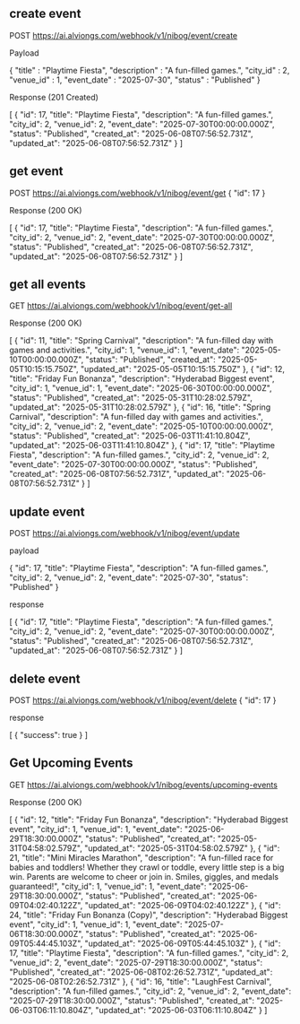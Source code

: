 ## create event

POST https://ai.alviongs.com/webhook/v1/nibog/event/create

Payload

{
    "title" : "Playtime Fiesta",
    "description" : "A fun-filled games.",
    "city_id" : 2,
    "venue_id" : 1,
    "event_date" : "2025-07-30",
    "status" : "Published"
}

Response (201 Created)

[
  {
    "id": 17,
    "title": "Playtime Fiesta",
    "description": "A fun-filled games.",
    "city_id": 2,
    "venue_id": 2,
    "event_date": "2025-07-30T00:00:00.000Z",
    "status": "Published",
    "created_at": "2025-06-08T07:56:52.731Z",
    "updated_at": "2025-06-08T07:56:52.731Z"
  }
]

## get event

POST https://ai.alviongs.com/webhook/v1/nibog/event/get
{
    "id": 17
}

Response (200 OK)

[
  {
    "id": 17,
    "title": "Playtime Fiesta",
    "description": "A fun-filled games.",
    "city_id": 2,
    "venue_id": 2,
    "event_date": "2025-07-30T00:00:00.000Z",
    "status": "Published",
    "created_at": "2025-06-08T07:56:52.731Z",
    "updated_at": "2025-06-08T07:56:52.731Z"
  }
]

## get all events

GET https://ai.alviongs.com/webhook/v1/nibog/event/get-all

Response (200 OK)

[
  {
    "id": 11,
    "title": "Spring Carnival",
    "description": "A fun-filled day with games and activities.",
    "city_id": 1,
    "venue_id": 1,
    "event_date": "2025-05-10T00:00:00.000Z",
    "status": "Published",
    "created_at": "2025-05-05T10:15:15.750Z",
    "updated_at": "2025-05-05T10:15:15.750Z"
  },
  {
    "id": 12,
    "title": "Friday Fun Bonanza",
    "description": "Hyderabad Biggest event",
    "city_id": 1,
    "venue_id": 1,
    "event_date": "2025-06-30T00:00:00.000Z",
    "status": "Published",
    "created_at": "2025-05-31T10:28:02.579Z",
    "updated_at": "2025-05-31T10:28:02.579Z"
  },
  {
    "id": 16,
    "title": "Spring Carnival",
    "description": "A fun-filled day with games and activities.",
    "city_id": 2,
    "venue_id": 2,
    "event_date": "2025-05-10T00:00:00.000Z",
    "status": "Published",
    "created_at": "2025-06-03T11:41:10.804Z",
    "updated_at": "2025-06-03T11:41:10.804Z"
  },
  {
    "id": 17,
    "title": "Playtime Fiesta",
    "description": "A fun-filled games.",
    "city_id": 2,
    "venue_id": 2,
    "event_date": "2025-07-30T00:00:00.000Z",
    "status": "Published",
    "created_at": "2025-06-08T07:56:52.731Z",
    "updated_at": "2025-06-08T07:56:52.731Z"
  }
]

## update event

POST https://ai.alviongs.com/webhook/v1/nibog/event/update

payload

{
    "id": 17,
    "title": "Playtime Fiesta",
    "description": "A fun-filled games.",
    "city_id": 2,
    "venue_id": 2,
    "event_date": "2025-07-30",
    "status": "Published"
}

response

[
  {
    "id": 17,
    "title": "Playtime Fiesta",
    "description": "A fun-filled games.",
    "city_id": 2,
    "venue_id": 2,
    "event_date": "2025-07-30T00:00:00.000Z",
    "status": "Published",
    "created_at": "2025-06-08T07:56:52.731Z",
    "updated_at": "2025-06-08T07:56:52.731Z"
  }
]

## delete event

POST https://ai.alviongs.com/webhook/v1/nibog/event/delete
{
    "id": 17
}

response

[
  {
    "success": true
  }
]

## Get Upcoming Events 

GET https://ai.alviongs.com/webhook/v1/nibog/events/upcoming-events

Response (200 OK)

[
  {
    "id": 12,
    "title": "Friday Fun Bonanza",
    "description": "Hyderabad Biggest event",
    "city_id": 1,
    "venue_id": 1,
    "event_date": "2025-06-29T18:30:00.000Z",
    "status": "Published",
    "created_at": "2025-05-31T04:58:02.579Z",
    "updated_at": "2025-05-31T04:58:02.579Z"
  },
  {
    "id": 21,
    "title": "Mini Miracles Marathon",
    "description": "A fun-filled race for babies and toddlers! Whether they crawl or toddle, every little step is a big win. Parents are welcome to cheer or join in. Smiles, giggles, and medals guaranteed!",
    "city_id": 1,
    "venue_id": 1,
    "event_date": "2025-06-29T18:30:00.000Z",
    "status": "Published",
    "created_at": "2025-06-09T04:02:40.122Z",
    "updated_at": "2025-06-09T04:02:40.122Z"
  },
  {
    "id": 24,
    "title": "Friday Fun Bonanza (Copy)",
    "description": "Hyderabad Biggest event",
    "city_id": 1,
    "venue_id": 1,
    "event_date": "2025-07-06T18:30:00.000Z",
    "status": "Published",
    "created_at": "2025-06-09T05:44:45.103Z",
    "updated_at": "2025-06-09T05:44:45.103Z"
  },
  {
    "id": 17,
    "title": "Playtime Fiesta",
    "description": "A fun-filled games.",
    "city_id": 2,
    "venue_id": 2,
    "event_date": "2025-07-29T18:30:00.000Z",
    "status": "Published",
    "created_at": "2025-06-08T02:26:52.731Z",
    "updated_at": "2025-06-08T02:26:52.731Z"
  },
  {
    "id": 16,
    "title": "LaughFest Carnival",
    "description": "A fun-filled games.",
    "city_id": 2,
    "venue_id": 2,
    "event_date": "2025-07-29T18:30:00.000Z",
    "status": "Published",
    "created_at": "2025-06-03T06:11:10.804Z",
    "updated_at": "2025-06-03T06:11:10.804Z"
  }
]








